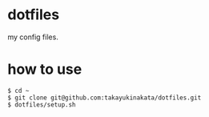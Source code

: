 # dotfiles
my config files.

# how to use
```
$ cd ~
$ git clone git@github.com:takayukinakata/dotfiles.git
$ dotfiles/setup.sh
```
